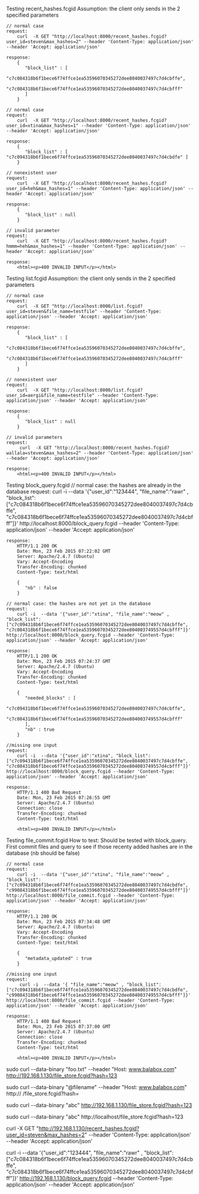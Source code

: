 Testing recent_hashes.fcgid
	Assumption: the client only sends in the 2 specified parameters

	// normal case
	request:
		curl  -X GET "http://localhost:8000/recent_hashes.fcgid?user_id=steven&max_hashes=2" --header 'Content-Type: application/json' --header 'Accept: application/json'

	response:
		{
		   "block_list" : [
		      "c7c084318b6f1bece6f74ffce1ea53596070345272dee8040037497c7d4cbffe",
		      "c7c084318b6f1bece6f74ffce1ea53596070345272dee8040037497c7d4cbfff"
		   ]
		}

	// normal case
	request: 
		curl  -X GET "http://localhost:8000/recent_hashes.fcgid?user_id=xtina&max_hashes=1" --header 'Content-Type: application/json' --header 'Accept: application/json'
	
	response:
		{
		   "block_list" : [ "c7c094318b6f1bece6f74ffce1ea53596070345272dee8040037497c7d4cbdfe" ]
		}

	// nonexistent user 
	request:
		curl  -X GET "http://localhost:8000/recent_hashes.fcgid?user_id=heh&max_hashes=1" --header 'Content-Type: application/json' --header 'Accept: application/json'
		
	response:	
		{
		   "block_list" : null
		}

	// invalid parameter
	request:
		curl  -X GET "http://localhost:8000/recent_hashes.fcgid?hmmm=heh&max_hashes=1" --header 'Content-Type: application/json' --header 'Accept: application/json'

	response:
		<html><p>400 INVALID INPUT</p></html>

Testing list.fcgid
	Assumption: the client only sends in the 2 specified parameters 
	
	// normal case
	request:	
		curl  -X GET "http://localhost:8000/list.fcgid?user_id=steven&file_name=testfile" --header 'Content-Type: application/json' --header 'Accept: application/json'

	response:
		{
		   "block_list" : [
		      "c7c084318b6f1bece6f74ffce1ea53596070345272dee8040037497c7d4cbffe",
		      "c7c084318b6f1bece6f74ffce1ea53596070345272dee8040037497c7d4cbfff"
		   ]
		}

	// nonexistent user
	request: 
		curl  -X GET "http://localhost:8000/list.fcgid?user_id=aergi&file_name=testfile" --header 'Content-Type: application/json' --header 'Accept: application/json'

	response:
		{
		   "block_list" : null
		}

	// invalid parameters	
	request:
		 curl  -X GET "http://localhost:8000/recent_hashes.fcgid?wallala=steven&max_hashes=2" --header 'Content-Type: application/json' --header 'Accept: application/json'

	response:
		<html><p>400 INVALID INPUT</p></html>


Testing block_query.fcgid
	// normal case: the hashes are already in the database
	request:
		curl -i  --data '{"user_id":"123444", "file_name":"rawr" , "block_list":["c7c084318b6f1bece6f74ffce1ea53596070345272dee8040037497c7d4cbffe", "c7c084318b6f1bece6f74ffce1ea53596070345272dee8040037497c7d4cbfff"]}' http://localhost:8000/block_query.fcgid --header 'Content-Type: application/json' --header 'Accept: application/json'

	response:
		HTTP/1.1 200 OK
		Date: Mon, 23 Feb 2015 07:22:02 GMT
		Server: Apache/2.4.7 (Ubuntu)
		Vary: Accept-Encoding
		Transfer-Encoding: chunked
		Content-Type: text/html

		{
		   "nb" : false
		}

	// normal case: the hashes are not yet in the database
	request:
		curl -i  --data '{"user_id":"xtina", "file_name":"meow" , "block_list":["c7c094318b6f1bece6f74ffce1ea53596070345272dee8040037497c7d4cbffe", "c7c084318b6f1bece6f74ffce1ea53596070345272dee804003749557d4cbfff"]}' http://localhost:8000/block_query.fcgid --header 'Content-Type: application/json' --header 'Accept: application/json'

	response: 
		HTTP/1.1 200 OK
		Date: Mon, 23 Feb 2015 07:24:37 GMT
		Server: Apache/2.4.7 (Ubuntu)
		Vary: Accept-Encoding
		Transfer-Encoding: chunked
		Content-Type: text/html

		{
		   "needed_blocks" : [
		      "c7c094318b6f1bece6f74ffce1ea53596070345272dee8040037497c7d4cbffe",
		      "c7c084318b6f1bece6f74ffce1ea53596070345272dee804003749557d4cbfff"
		   ],
		   "nb" : true
		}

	//missing one input
	request: 
		curl -i  --data '{"user_id":"xtina", "block_list":["c7c094318b6f1bece6f74ffce1ea53596070345272dee8040037497c7d4cbffe", "c7c084318b6f1bece6f74ffce1ea53596070345272dee804003749557d4cbfff"]}' http://localhost:8000/block_query.fcgid --header 'Content-Type: application/json' --header 'Accept: application/json'

	response:
		HTTP/1.1 400 Bad Request
		Date: Mon, 23 Feb 2015 07:26:55 GMT
		Server: Apache/2.4.7 (Ubuntu)
		Connection: close
		Transfer-Encoding: chunked
		Content-Type: text/html

		<html><p>400 INVALID INPUT</p></html>

Testing file_commit.fcgid
	How to test: Should be tested with block_query. First commit files and query to see if those recenty added hashes are in the database (nb should be false)

	// normal case
	request: 
		curl -i  --data '{"user_id":"xtina", "file_name":"meow" , "block_list":["c7c094318b6f1bece6f74ffce1ea53596070345272dee8040037497c7d4cbdfe", "c99084318b6f1bece6f74ffce1ea53596070345272dee804003749557d4cbfff"]}' http://localhost:8000/file_commit.fcgid --header 'Content-Type: application/json' --header 'Accept: application/json'

	response: 
		HTTP/1.1 200 OK
		Date: Mon, 23 Feb 2015 07:34:48 GMT
		Server: Apache/2.4.7 (Ubuntu)
		Vary: Accept-Encoding
		Transfer-Encoding: chunked
		Content-Type: text/html

		{
		   "metadata_updated" : true
		}

	//missing one input
	request:
		 curl -i  --data '{ "file_name":"meow" , "block_list":["c7c094318b6f1bece6f74ffce1ea53596070345272dee8040037497c7d4cbdfe", "c99084318b6f1bece6f74ffce1ea53596070345272dee804003749557d4cbfff"]}' http://localhost:8000/file_commit.fcgid --header 'Content-Type: application/json' --header 'Accept: application/json'
	
	response:
		HTTP/1.1 400 Bad Request
		Date: Mon, 23 Feb 2015 07:37:00 GMT
		Server: Apache/2.4.7 (Ubuntu)
		Connection: close
		Transfer-Encoding: chunked
		Content-Type: text/html

		<html><p>400 INVALID INPUT</p></html>



sudo curl --data-binary "foo.txt" --header "Host: www.balabox.com" http://192.168.1.130/file_store.fcgid?hash=123

sudo curl --data-binary "@filename" --header "Host: www.balabox.com" http://<insert IP> /file_store.fcgid?hash=<hash>

sudo curl --data-binary "abc" http://192.168.1.130/file_store.fcgid?hash=123


sudo curl --data-binary "abc" http://localhost/file_store.fcgid?hash=123


curl  -X GET "http://192.168.1.130/recent_hashes.fcgid?user_id=steven&max_hashes=2" --header 'Content-Type: application/json' --header 'Accept: application/json'


curl -i  --data '{"user_id":"123444", "file_name":"rawr" , "block_list":["c7c084318b6f1bece6f74ffce1ea53596070345272dee8040037497c7d4cbffe", "c7c084318b6f1bece6f74ffce1ea53596070345272dee8040037497c7d4cbfff"]}' http://192.168.1.130/block_query.fcgid --header 'Content-Type: application/json' --header 'Accept: application/json'